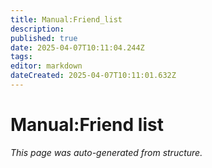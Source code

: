 ```yaml
---
title: Manual:Friend_list
description: 
published: true
date: 2025-04-07T10:11:04.244Z
tags: 
editor: markdown
dateCreated: 2025-04-07T10:11:01.632Z
---
```


# Manual:Friend list

*This page was auto-generated from structure.*